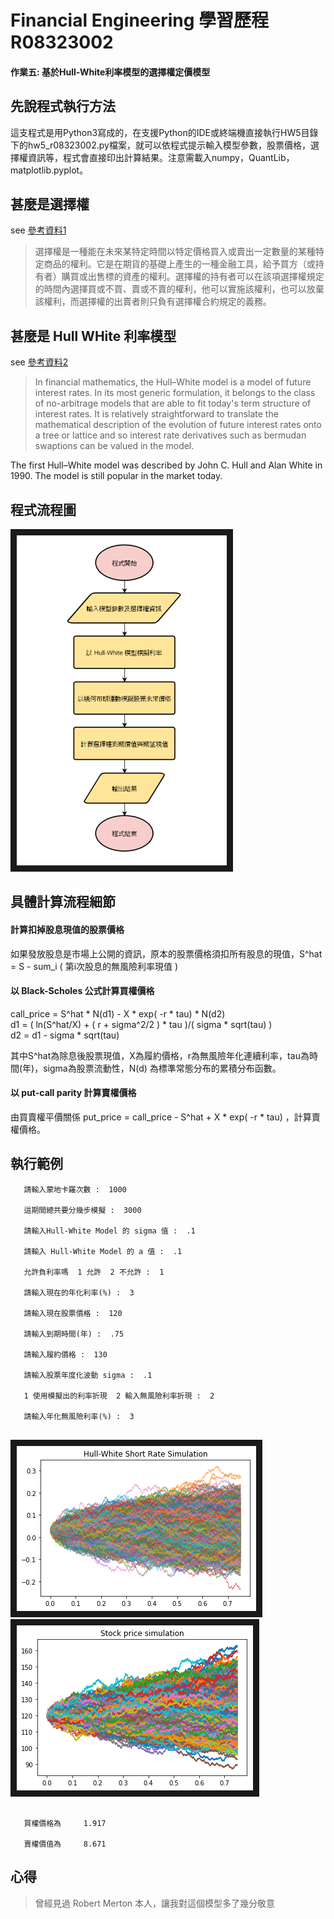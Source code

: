 # Financial Engineering  學習歷程  R08323002

#### 作業五: 基於Hull-White利率模型的選擇權定價模型

## 先說程式執行方法

這支程式是用Python3寫成的，在支援Python的IDE或終端機直接執行HW5目錄下的hw5_r08323002.py檔案，就可以依程式提示輸入模型參數，股票價格，選擇權資訊等，程式會直接印出計算結果。注意需載入numpy，QuantLib，matplotlib.pyplot。


## 甚麼是選擇權
see [參考資料1](https://wiki.mbalib.com/zh-tw/%E6%9C%9F%E6%9D%83)  
>選擇權是一種能在未來某特定時間以特定價格買入或賣出一定數量的某種特定商品的權利。它是在期貨的基礎上產生的一種金融工具，給予買方（或持有者）購買或出售標的資產的權利。選擇權的持有者可以在該項選擇權規定的時間內選擇買或不買、賣或不賣的權利，他可以實施該權利，也可以放棄該權利，而選擇權的出賣者則只負有選擇權合約規定的義務。  

## 甚麼是 Hull WHite 利率模型
see [參考資料2](https://en.wikipedia.org/wiki/Hull%E2%80%93White_model)
>In financial mathematics, the Hull–White model is a model of future interest rates. In its most generic formulation, it belongs to the class of no-arbitrage models that are able to fit today's term structure of interest rates. It is relatively straightforward to translate the mathematical description of the evolution of future interest rates onto a tree or lattice and so interest rate derivatives such as bermudan swaptions can be valued in the model.

The first Hull–White model was described by John C. Hull and Alan White in 1990. The model is still popular in the market today.

## 程式流程圖

<img src="/HW5/hw5_flow.png" width = "336" height = "528" border="10" />

## 具體計算流程細節

#### 計算扣掉股息現值的股票價格
如果發放股息是市場上公開的資訊，原本的股票價格須扣所有股息的現值，S^hat = S - sum_i ( 第i次股息的無風險利率現值 )  
#### 以 Black-Scholes 公式計算買權價格
call_price = S^hat * N(d1) - X * exp( -r * tau) * N(d2)  
d1 = ( ln(S^hat/X) + ( r + sigma^2/2 ) * tau )/( sigma * sqrt(tau) )  
d2 = d1 - sigma * sqrt(tau)  

其中S^hat為除息後股票現值，X為履約價格，r為無風險年化連續利率，tau為時間(年)，sigma為股票流動性，N(d) 為標準常態分布的累積分布函數。  

#### 以 put-call parity 計算賣權價格
由買賣權平價關係 put_price = call_price - S^hat + X * exp( -r * tau) ，計算賣權價格。  

## 執行範例

```
   請輸入蒙地卡羅次數 :  1000

   這期間總共要分幾步模擬 :  3000

   請輸入Hull-White Model 的 sigma 值 :  .1

   請輸入 Hull-White Model 的 a 值 :  .1

   允許負利率嗎  1 允許  2 不允許 :  1

   請輸入現在的年化利率(%) :  3

   請輸入現在股票價格 :  120

   請輸入到期時間(年) :  .75

   請輸入履約價格 :  130

   請輸入股票年度化波動 sigma :  .1

   1 使用模擬出的利率折現  2 輸入無風險利率折現 :  2

   請輸入年化無風險利率(%) :  3
 
```

<img src="/HW5/hw5_ex01.png" width = "383" height = "264" border="10" />
   
<img src="/HW5/hw5_ex02.png" width = "378" height = "264" border="10" />

```

   買權價格為     1.917 

   賣權價值為     8.671 

```

## 心得
> 曾經見過 Robert Merton 本人，讓我對這個模型多了幾分敬意
